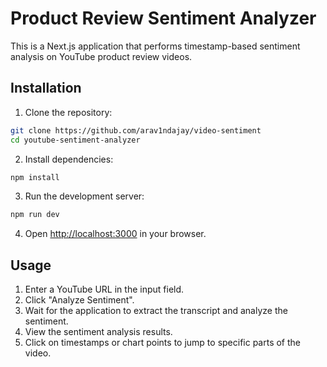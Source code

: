 # Product Review Sentiment Analyzer

This is a Next.js application that performs timestamp-based sentiment analysis on YouTube product review videos.

## Installation

1. Clone the repository:

```bash
git clone https://github.com/arav1ndajay/video-sentiment
cd youtube-sentiment-analyzer
```

2. Install dependencies:

```bash
npm install
```

3. Run the development server:

```bash
npm run dev
```

4. Open [http://localhost:3000](http://localhost:3000) in your browser.

## Usage

1. Enter a YouTube URL in the input field.
2. Click "Analyze Sentiment".
3. Wait for the application to extract the transcript and analyze the sentiment.
4. View the sentiment analysis results.
5. Click on timestamps or chart points to jump to specific parts of the video.
